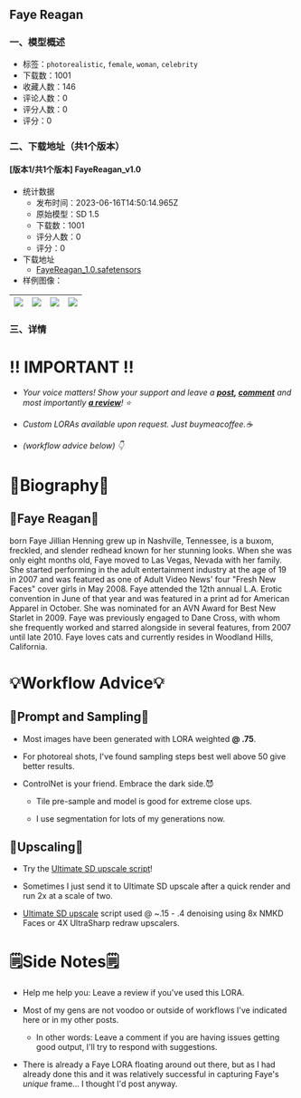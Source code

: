 ## Faye Reagan
### 一、模型概述

- 标签：`photorealistic`, `female`, `woman`, `celebrity`
- 下载数：1001
- 收藏人数：146
- 评论人数：0
- 评分人数：0
- 评分：0

### 二、下载地址（共1个版本）

#### [版本1/共1个版本] FayeReagan_v1.0

- 统计数据
  - 发布时间：2023-06-16T14:50:14.965Z
  - 原始模型：SD 1.5
  - 下载数：1001
  - 评分人数：0
  - 评分：0
- 下载地址
  - [FayeReagan_1.0.safetensors](https://civitai.com/api/download/models/57196)
- 样例图像：

| <img src="https://image.civitai.com/xG1nkqKTMzGDvpLrqFT7WA/9207e2f1-d824-4793-96a0-3fe36d96c306/width=450/859526.jpeg" /> | <img src="https://image.civitai.com/xG1nkqKTMzGDvpLrqFT7WA/7e24e7ff-a0be-4c66-27b0-4882c2441000/width=450/620818.jpeg" /> | <img src="https://image.civitai.com/xG1nkqKTMzGDvpLrqFT7WA/56c36b06-6947-4b1e-19fd-802e9522f600/width=450/620819.jpeg" /> | <img src="https://image.civitai.com/xG1nkqKTMzGDvpLrqFT7WA/4fb306dd-e9d4-42d0-b241-0372c07f0100/width=450/661554.jpeg" /> |
| ---- | ---- | ---- | ---- |


### 三、详情
<h1>‼ IMPORTANT ‼</h1><ul><li><p><em>Your voice matters! Show your support and leave a </em><strong><em><u>post</u>, <u>comment</u></em></strong><em> and most importantly </em><strong><em><u>a review</u></em></strong><em>! ⭐</em></p></li><li><p><em>Custom LORAs available upon request. Just buymeacoffee.☕</em></p></li><li><p><em>(workflow advice below) 👇</em></p></li></ul><h1>📝Biography📝</h1><h2>🌟Faye Reagan🌟</h2><p>born Faye Jillian Henning grew up in Nashville, Tennessee, is a buxom, freckled, and slender redhead known for her stunning looks. When she was only eight months old, Faye moved to Las Vegas, Nevada with her family. She started performing in the adult entertainment industry at the age of 19 in 2007 and was featured as one of Adult Video News' four "Fresh New Faces" cover girls in May 2008. Faye attended the 12th annual L.A. Erotic convention in June of that year and was featured in a print ad for American Apparel in October. She was nominated for an AVN Award for Best New Starlet in 2009. Faye was previously engaged to Dane Cross, with whom she frequently worked and starred alongside in several features, from 2007 until late 2010. Faye loves cats and currently resides in Woodland Hills, California.</p><h1>💡Workflow Advice💡</h1><h2>🔧Prompt and Sampling🔧</h2><ul><li><p>Most images have been generated with LORA weighted <strong>@ .75</strong>.</p></li><li><p>For photoreal shots, I've found sampling steps best well above 50 give better results.</p></li><li><p>ControlNet is your friend. Embrace the dark side.😈</p><ul><li><p>Tile pre-sample and model is good for extreme close ups.</p></li><li><p>I use segmentation for lots of my generations now.</p></li></ul></li></ul><h2>🚀Upscaling🚀</h2><ul><li><p>Try the <a target="_blank" rel="ugc" href="https://github.com/Coyote-A/ultimate-upscale-for-automatic1111">Ultimate SD upscale script</a>!</p></li><li><p>Sometimes I just send it to Ultimate SD upscale after a quick render and run 2x at a scale of two.</p></li><li><p><a target="_blank" rel="ugc" href="https://github.com/Coyote-A/ultimate-upscale-for-automatic1111">Ultimate SD upscale</a> script used @ ~.15 - .4 denoising using 8x NMKD Faces or 4X UltraSharp redraw upscalers.</p></li></ul><h1>🗒️Side Notes🗒️</h1><ul><li><p>Help me help you: Leave a review if you've used this LORA.</p></li><li><p>Most of my gens are not voodoo or outside of workflows I've indicated here or in my other posts.</p><ul><li><p>In other words: Leave a comment if you are having issues getting good output, I'll try to respond with suggestions.</p></li></ul></li><li><p>There is already a Faye LORA floating around out there, but as I had already done this and it was relatively successful in capturing Faye's <em>unique</em> frame... I thought I'd post anyway.</p></li></ul>